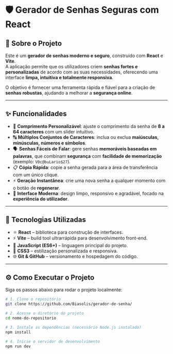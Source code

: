 # 🛡️ Gerador de Senhas Seguras com React

## 📖 Sobre o Projeto
Este é um **gerador de senhas moderno e seguro**, construído com **React** e **Vite**.  
A aplicação permite que os utilizadores criem **senhas fortes e personalizadas** de acordo com as suas necessidades, oferecendo uma interface **limpa, intuitiva e totalmente responsiva**.  

O objetivo é fornecer uma ferramenta rápida e fiável para a criação de **senhas robustas**, ajudando a melhorar a **segurança online**.

---

## ✨ Funcionalidades
- 🔑 **Comprimento Personalizável**: ajuste o comprimento da senha de **8 a 64 caracteres** com um slider intuitivo.  
- 🔠 **Múltiplos Conjuntos de Caracteres**: inclua ou exclua **maiúsculas, minúsculas, números e símbolos**.  
- 🗣️ **Senhas Fáceis de Falar**: gere senhas **memoráveis baseadas em palavras**, que combinam **segurança** com **facilidade de memorização** (exemplo: `V0c@buLario$27`).  
- 📋 **Cópia Rápida**: copie a senha gerada para a área de transferência com um único clique.  
- ⚡ **Geração Instantânea**: crie uma nova senha a qualquer momento com o botão de **regenerar**.  
- 🎨 **Interface Moderna**: design limpo, responsivo e agradável, focado na **experiência do utilizador**.  

---

## 🚀 Tecnologias Utilizadas
- ⚛️ **React** – biblioteca para construção de interfaces.  
- ⚡ **Vite** – build tool ultrarrápida para desenvolvimento front-end.  
- 📜 **JavaScript (ES6+)** – linguagem principal do projeto.  
- 🎨 **CSS3** – estilização personalizada e responsiva.  
- 🌐 **Git & GitHub** – versionamento e hospedagem do código.  

---

## ⚙️ Como Executar o Projeto
Siga os passos abaixo para rodar o projeto localmente:  

```bash
# 1. Clone o repositório
git clone https://github.com/Biasolis/gerador-de-senha/

# 2. Acesse o diretório do projeto
cd nome-do-repositorio

# 3. Instale as dependências (necessário Node.js instalado)
npm install

# 4. Inicie o servidor de desenvolvimento
npm run dev
